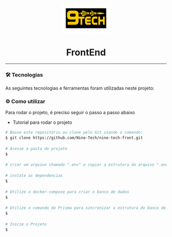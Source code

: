 <p align="center">
      <img src="https://raw.githubusercontent.com/Nine-Tech/nine-tech-documentation/main/img/logo%209%20tech.png" alt="logo 9tech" width="150">
<h1 align="center"> FrontEnd </h1>
<hr>

### :hammer_and_wrench: Tecnologias

As seguintes tecnologias e ferramentas foram utilizadas neste projeto:

### :gear: Como utilizar

Para rodar o projeto, é preciso seguir o passo a passo abaixo

- Tutorial para rodar o projeto

```bash
# Baixe este repositório ou clone pelo Git usando o comando:
$ git clone https://github.com/Nine-Tech/nine-tech-front.git

# Acesse a pasta do projeto
$

# criar um arquivo chamado ".env" e copiar a estrutura do arquivo ".env.example" e colocar seus respectivos dados

# instale as dependencias
$

# Utilize o docker-compose para criar o banco de dados
$

# Utilize o comando do Prisma para sincronizar a estrutura do banco de dados
$

# Inicie o Projeto
$
```
